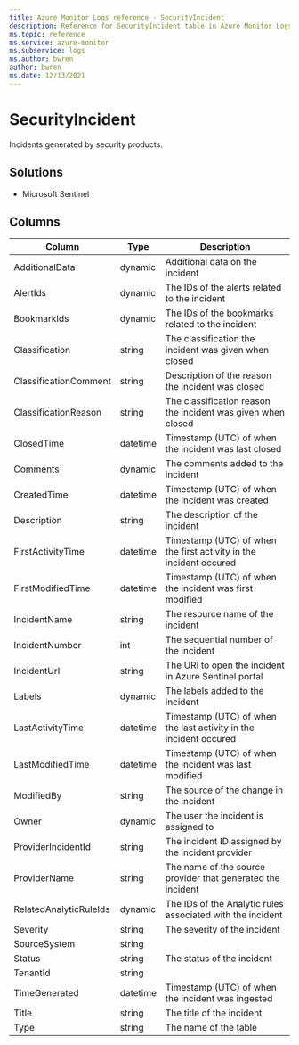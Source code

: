 ```yaml
---
title: Azure Monitor Logs reference - SecurityIncident
description: Reference for SecurityIncident table in Azure Monitor Logs.
ms.topic: reference
ms.service: azure-monitor
ms.subservice: logs
ms.author: bwren
author: bwren
ms.date: 12/13/2021
---
```


# SecurityIncident

 Incidents generated by security products.

## Solutions

- Microsoft Sentinel




## Columns

| Column | Type | Description |
| --- | --- | --- |
| AdditionalData | dynamic | Additional data on the incident |
| AlertIds | dynamic | The IDs of the alerts related to the incident |
| BookmarkIds | dynamic | The IDs of the bookmarks related to the incident |
| Classification | string | The classification the incident was given when closed |
| ClassificationComment | string | Description of the reason the incident was closed |
| ClassificationReason | string | The classification reason the incident was given when closed |
| ClosedTime | datetime | Timestamp (UTC) of when the incident was last closed |
| Comments | dynamic | The comments added to the incident |
| CreatedTime | datetime | Timestamp (UTC) of when the incident was created |
| Description | string | The description of the incident |
| FirstActivityTime | datetime | Timestamp (UTC) of when the first activity in the incident occured |
| FirstModifiedTime | datetime | Timestamp (UTC) of when the incident was first modified |
| IncidentName | string | The resource name of the incident |
| IncidentNumber | int | The sequential number of the incident |
| IncidentUrl | string | The URI to open the incident in Azure Sentinel portal |
| Labels | dynamic | The labels added to the incident |
| LastActivityTime | datetime | Timestamp (UTC) of when the last activity in the incident occured |
| LastModifiedTime | datetime | Timestamp (UTC) of when the incident was last modified |
| ModifiedBy | string | The source of the change in the incident |
| Owner | dynamic | The user the incident is assigned to |
| ProviderIncidentId | string | The incident ID assigned by the incident provider |
| ProviderName | string | The name of the source provider that generated the incident |
| RelatedAnalyticRuleIds | dynamic | The IDs of the Analytic rules associated with the incident |
| Severity | string | The severity of the incident |
| SourceSystem | string |  |
| Status | string | The status of the incident |
| TenantId | string |  |
| TimeGenerated | datetime | Timestamp (UTC) of when the incident was ingested |
| Title | string | The title of the incident |
| Type | string | The name of the table |
